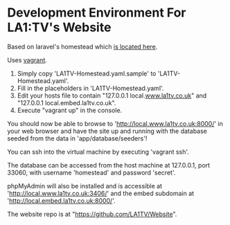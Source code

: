 # Development Environment For LA1:TV's Website

Based on laravel's homestead which [is located here](https://github.com/laravel/homestead).

Uses [vagrant](https://www.vagrantup.com/).

1. Simply copy 'LA1TV-Homestead.yaml.sample' to 'LA1TV-Homestead.yaml'.
2. Fill in the placeholders in 'LA1TV-Homestead.yaml'.
3. Edit your hosts file to contain "127.0.0.1  local.www.la1tv.co.uk" and "127.0.0.1  local.embed.la1tv.co.uk".
4. Execute "vagrant up" in the console.

You should now be able to browse to 'http://local.www.la1tv.co.uk:8000/' in your web browser and have the site up and running with the database seeded from the data in 'app/database/seeders'!

You can ssh into the virtual machine by executing 'vagrant ssh'.

The database can be accessed from the host machine at 127.0.0.1, port 33060, with username 'homestead' and password 'secret'.

phpMyAdmin will also be installed and is accessible at 'http://local.www.la1tv.co.uk:3406/' and the embed subdomain at 'http://local.embed.la1tv.co.uk:8000/'.

The website repo is at "https://github.com/LA1TV/Website".
